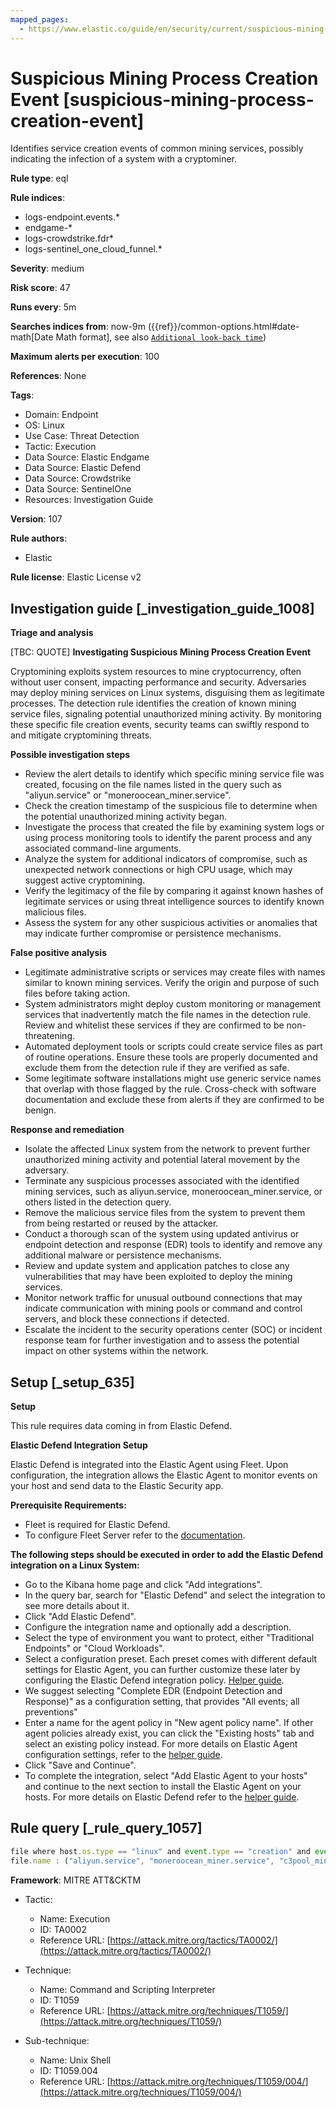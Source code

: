```yaml
---
mapped_pages:
  - https://www.elastic.co/guide/en/security/current/suspicious-mining-process-creation-event.html
---
```


# Suspicious Mining Process Creation Event [suspicious-mining-process-creation-event]

Identifies service creation events of common mining services, possibly indicating the infection of a system with a cryptominer.

**Rule type**: eql

**Rule indices**:

* logs-endpoint.events.*
* endgame-*
* logs-crowdstrike.fdr*
* logs-sentinel_one_cloud_funnel.*

**Severity**: medium

**Risk score**: 47

**Runs every**: 5m

**Searches indices from**: now-9m ({{ref}}/common-options.html#date-math[Date Math format], see also [`Additional look-back time`](docs-content://solutions/security/detect-and-alert/create-detection-rule.md#rule-schedule))

**Maximum alerts per execution**: 100

**References**: None

**Tags**:

* Domain: Endpoint
* OS: Linux
* Use Case: Threat Detection
* Tactic: Execution
* Data Source: Elastic Endgame
* Data Source: Elastic Defend
* Data Source: Crowdstrike
* Data Source: SentinelOne
* Resources: Investigation Guide

**Version**: 107

**Rule authors**:

* Elastic

**Rule license**: Elastic License v2

## Investigation guide [_investigation_guide_1008]

**Triage and analysis**

[TBC: QUOTE]
**Investigating Suspicious Mining Process Creation Event**

Cryptomining exploits system resources to mine cryptocurrency, often without user consent, impacting performance and security. Adversaries may deploy mining services on Linux systems, disguising them as legitimate processes. The detection rule identifies the creation of known mining service files, signaling potential unauthorized mining activity. By monitoring these specific file creation events, security teams can swiftly respond to and mitigate cryptomining threats.

**Possible investigation steps**

* Review the alert details to identify which specific mining service file was created, focusing on the file names listed in the query such as "aliyun.service" or "moneroocean_miner.service".
* Check the creation timestamp of the suspicious file to determine when the potential unauthorized mining activity began.
* Investigate the process that created the file by examining system logs or using process monitoring tools to identify the parent process and any associated command-line arguments.
* Analyze the system for additional indicators of compromise, such as unexpected network connections or high CPU usage, which may suggest active cryptomining.
* Verify the legitimacy of the file by comparing it against known hashes of legitimate services or using threat intelligence sources to identify known malicious files.
* Assess the system for any other suspicious activities or anomalies that may indicate further compromise or persistence mechanisms.

**False positive analysis**

* Legitimate administrative scripts or services may create files with names similar to known mining services. Verify the origin and purpose of such files before taking action.
* System administrators might deploy custom monitoring or management services that inadvertently match the file names in the detection rule. Review and whitelist these services if they are confirmed to be non-threatening.
* Automated deployment tools or scripts could create service files as part of routine operations. Ensure these tools are properly documented and exclude them from the detection rule if they are verified as safe.
* Some legitimate software installations might use generic service names that overlap with those flagged by the rule. Cross-check with software documentation and exclude these from alerts if they are confirmed to be benign.

**Response and remediation**

* Isolate the affected Linux system from the network to prevent further unauthorized mining activity and potential lateral movement by the adversary.
* Terminate any suspicious processes associated with the identified mining services, such as aliyun.service, moneroocean_miner.service, or others listed in the detection query.
* Remove the malicious service files from the system to prevent them from being restarted or reused by the attacker.
* Conduct a thorough scan of the system using updated antivirus or endpoint detection and response (EDR) tools to identify and remove any additional malware or persistence mechanisms.
* Review and update system and application patches to close any vulnerabilities that may have been exploited to deploy the mining services.
* Monitor network traffic for unusual outbound connections that may indicate communication with mining pools or command and control servers, and block these connections if detected.
* Escalate the incident to the security operations center (SOC) or incident response team for further investigation and to assess the potential impact on other systems within the network.


## Setup [_setup_635]

**Setup**

This rule requires data coming in from Elastic Defend.

**Elastic Defend Integration Setup**

Elastic Defend is integrated into the Elastic Agent using Fleet. Upon configuration, the integration allows the Elastic Agent to monitor events on your host and send data to the Elastic Security app.

**Prerequisite Requirements:**

* Fleet is required for Elastic Defend.
* To configure Fleet Server refer to the [documentation](docs-content://reference/ingestion-tools/fleet/fleet-server.md).

**The following steps should be executed in order to add the Elastic Defend integration on a Linux System:**

* Go to the Kibana home page and click "Add integrations".
* In the query bar, search for "Elastic Defend" and select the integration to see more details about it.
* Click "Add Elastic Defend".
* Configure the integration name and optionally add a description.
* Select the type of environment you want to protect, either "Traditional Endpoints" or "Cloud Workloads".
* Select a configuration preset. Each preset comes with different default settings for Elastic Agent, you can further customize these later by configuring the Elastic Defend integration policy. [Helper guide](docs-content://solutions/security/configure-elastic-defend/configure-an-integration-policy-for-elastic-defend.md).
* We suggest selecting "Complete EDR (Endpoint Detection and Response)" as a configuration setting, that provides "All events; all preventions"
* Enter a name for the agent policy in "New agent policy name". If other agent policies already exist, you can click the "Existing hosts" tab and select an existing policy instead. For more details on Elastic Agent configuration settings, refer to the [helper guide](docs-content://reference/ingestion-tools/fleet/agent-policy.md).
* Click "Save and Continue".
* To complete the integration, select "Add Elastic Agent to your hosts" and continue to the next section to install the Elastic Agent on your hosts. For more details on Elastic Defend refer to the [helper guide](docs-content://solutions/security/configure-elastic-defend/install-elastic-defend.md).


## Rule query [_rule_query_1057]

```js
file where host.os.type == "linux" and event.type == "creation" and event.action : ("creation", "file_create_event") and
file.name : ("aliyun.service", "moneroocean_miner.service", "c3pool_miner.service", "pnsd.service", "apache4.service", "pastebin.service", "xvf.service")
```

**Framework**: MITRE ATT&CKTM

* Tactic:

    * Name: Execution
    * ID: TA0002
    * Reference URL: [https://attack.mitre.org/tactics/TA0002/](https://attack.mitre.org/tactics/TA0002/)

* Technique:

    * Name: Command and Scripting Interpreter
    * ID: T1059
    * Reference URL: [https://attack.mitre.org/techniques/T1059/](https://attack.mitre.org/techniques/T1059/)

* Sub-technique:

    * Name: Unix Shell
    * ID: T1059.004
    * Reference URL: [https://attack.mitre.org/techniques/T1059/004/](https://attack.mitre.org/techniques/T1059/004/)



